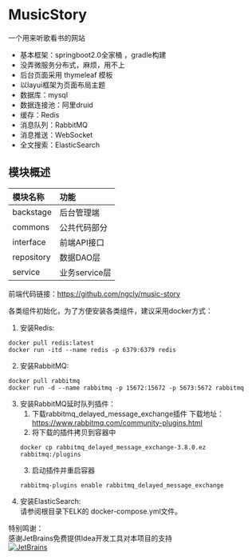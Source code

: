 # MusicStory
一个用来听歌看书的网站   
- 基本框架：springboot2.0全家桶 ，gradle构建  
- 没弄微服务分布式，麻烦，用不上
- 后台页面采用 thymeleaf 模板   
- 以layui框架为页面布局主题   
- 数据库：mysql
- 数据连接池：阿里druid   
- 缓存：Redis  
- 消息队列：RabbitMQ   
- 消息推送：WebSocket  
- 全文搜索：ElasticSearch

## 模块概述

| 模块名称 | 功能 |
|:--|:--|
| backstage | 后台管理端 |
| commons | 公共代码部分 |
| interface | 前端API接口 |
| repository | 数据DAO层 |
| service | 业务service层 |

前端代码链接：https://github.com/ngcly/music-story  

各类组件初始化，为了方便安装各类组件，建议采用docker方式：
1. 安装Redis:
```
docker pull redis:latest
docker run -itd --name redis -p 6379:6379 redis
```
2. 安装RabbitMQ:
```
docker pull rabbitmq
docker run -d --name rabbitmq -p 15672:15672 -p 5673:5672 rabbitmq
```
3. 安装RabbitMQ延时队列插件： 
   1. 下载rabbitmq_delayed_message_exchange插件 下载地址：https://www.rabbitmq.com/community-plugins.html
   2. 将下载的插件拷贝到容器中
   ```
   docker cp rabbitmq_delayed_message_exchange-3.8.0.ez  rabbitmq:/plugins
   ```
    3. 启动插件并重启容器
   ```
   rabbitmq-plugins enable rabbitmq_delayed_message_exchange
   ```
4. 安装ElasticSearch:  
请参阅根目录下ELK的 docker-compose.yml文件。  


特别鸣谢：  
感谢JetBrains免费提供Idea开发工具对本项目的支持  
[![JetBrains](jetbrains.svg "jetbrains")](https://www.jetbrains.com/?from=MusicStory)